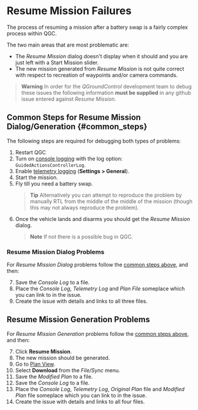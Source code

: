# Resume Mission Failures

The process of resuming a mission after a battery swap is a fairly complex process within QGC. 

The two main areas that are most problematic are:

* The *Resume Mission* dialog doesn't display when it should and you are just left with a Start Mission slider.
* The new mission generated from *Resume Mission* is not quite correct with respect to recreation of waypoints and/or camera commands.

> **Warning** In order for the *QGroundControl* development team to debug these issues the following information **must be supplied** in any github issue entered against *Resume Mission*.


## Common Steps for Resume Mission Dialog/Generation {#common_steps}

The following steps are required for debugging both types of problems:
1. Restart QGC
1. Turn on [console logging](../SettingsView/console_logging.md) with the log option: `GuidedActionsControllerLog`.
1. Enable [telemetry logging](../SettingsView/General.md#miscellaneous) (**Settings > General**).
1. Start the mission.
1. Fly till you need a battery swap. 
   > **Tip** Alternatively you can attempt to reproduce the problem by manually RTL from the middle of the middle of the mission (though this may not always reproduce the problem).
1. Once the vehicle lands and disarms you should get the *Resume Mission* dialog.
   > **Note** If not there is a possible bug in QGC.

### Resume Mission Dialog Problems

For *Resume Mission Dialog* problems follow the [common steps above](#common_steps), and then:

7. Save the *Console Log* to a file.
1. Place the *Console Log*, *Telemetry Log* and *Plan File* someplace which you can link to in the issue.
1. Create the issue with details and links to all three files.

## Resume Mission Generation Problems

For *Resume Mission Generation* problems follow the [common steps above](#common_steps), and then:

7. Click **Resume Mission**.
1. The new mission should be generated.
1. Go to [Plan View](../PlanView/PlanView.md).
1. Select **Download** from the *File/Sync* menu.
1. Save the *Modified Plan* to a file.
1. Save the *Console Log* to a file.
1. Place the *Console Log*, *Telemetry Log*, *Original Plan* file and *Modified Plan* file someplace which you can link to in the issue.
1. Create the issue with details and links to all four files.
